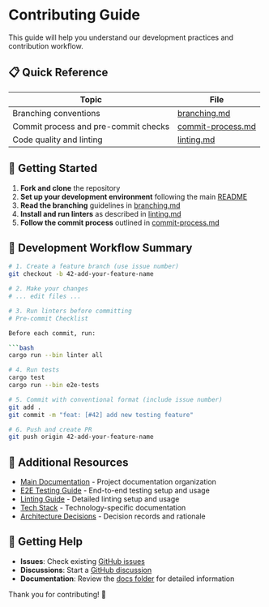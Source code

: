# Contributing Guide

This guide will help you understand our development practices and contribution workflow.

## 📋 Quick Reference

| Topic                                | File                                     |
| ------------------------------------ | ---------------------------------------- |
| Branching conventions                | [branching.md](./branching.md)           |
| Commit process and pre-commit checks | [commit-process.md](./commit-process.md) |
| Code quality and linting             | [linting.md](./linting.md)               |

## 🚀 Getting Started

1. **Fork and clone** the repository
2. **Set up your development environment** following the main [README](../../README.md)
3. **Read the branching** guidelines in [branching.md](./branching.md)
4. **Install and run linters** as described in [linting.md](./linting.md)
5. **Follow the commit process** outlined in [commit-process.md](./commit-process.md)

## 🔧 Development Workflow Summary

````bash
# 1. Create a feature branch (use issue number)
git checkout -b 42-add-your-feature-name

# 2. Make your changes
# ... edit files ...

# 3. Run linters before committing
# Pre-commit Checklist

Before each commit, run:

```bash
cargo run --bin linter all

# 4. Run tests
cargo test
cargo run --bin e2e-tests

# 5. Commit with conventional format (include issue number)
git add .
git commit -m "feat: [#42] add new testing feature"

# 6. Push and create PR
git push origin 42-add-your-feature-name
````

## 📖 Additional Resources

- [Main Documentation](../documentation.md) - Project documentation organization
- [E2E Testing Guide](../e2e-testing.md) - End-to-end testing setup and usage
- [Linting Guide](../linting.md) - Detailed linting setup and usage
- [Tech Stack](../tech-stack/) - Technology-specific documentation
- [Architecture Decisions](../decisions/) - Decision records and rationale

## 🤝 Getting Help

- **Issues**: Check existing [GitHub issues](https://github.com/torrust/torrust-tracker-deploy-rust-poc/issues)
- **Discussions**: Start a [GitHub discussion](https://github.com/torrust/torrust-tracker-deploy-rust-poc/discussions)
- **Documentation**: Review the [docs folder](../) for detailed information

Thank you for contributing! 🎉
